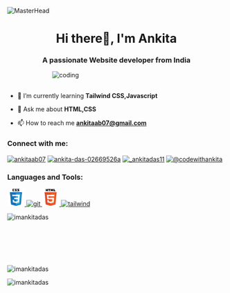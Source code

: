![MasterHead](https://camo.githubusercontent.com/5e3babfce4609dcd669a8f2a6d37b47c85486729942c57c5afbfc715f0b5dff7/68747470733a2f2f7777772e6469676974616c736f6c7574696f6e73657276696365732e636f6d2f696d672f73657276696365732f776562253230646576656c6f706d656e742e676966)
<h1 align="center">Hi there👋, I'm Ankita</h1>
<h3 align="center">A passionate Website developer from India</h3>

<img align="right" alt="coding" width="400" src="https://mir-s3-cdn-cf.behance.net/project_modules/disp/601014116770475.6068beff4640a.gif"><br><br>

- 🌱 I’m currently learning **Tailwind CSS,Javascript**
        
- 💬 Ask me about **HTML,CSS**

- 📫 How to reach me **ankitaab07@gmail.com**
 
<h3 align="left">Connect with me:</h3>
<p align="left">
<a href="https://twitter.com/ankitaab07" target="blank"><img align="center" src="https://raw.githubusercontent.com/rahuldkjain/github-profile-readme-generator/master/src/images/icons/Social/twitter.svg" alt="ankitaab07" height="30" width="40" /></a>
<a href="https://linkedin.com/in/ankita-das-02669526a" target="blank"><img align="center" src="https://raw.githubusercontent.com/rahuldkjain/github-profile-readme-generator/master/src/images/icons/Social/linked-in-alt.svg" alt="ankita-das-02669526a" height="30" width="40" /></a>
<a href="https://instagram.com/_ankitadas11" target="blank"><img align="center" src="https://raw.githubusercontent.com/rahuldkjain/github-profile-readme-generator/master/src/images/icons/Social/instagram.svg" alt="_ankitadas11" height="30" width="40" /></a>
<a href="https://hashnode.com/@codewithankita" target="blank"><img align="center" src="https://raw.githubusercontent.com/rahuldkjain/github-profile-readme-generator/master/src/images/icons/Social/hashnode.svg" alt="@codewithankita" height="30" width="40" /></a>
</p>

<h3 align="left">Languages and Tools:</h3>
<p align="left"> <a href="https://www.w3schools.com/css/" target="_blank" rel="noreferrer"> <img src="https://raw.githubusercontent.com/devicons/devicon/master/icons/css3/css3-original-wordmark.svg" alt="css3" width="40" height="40"/> </a> <a href="https://git-scm.com/" target="_blank" rel="noreferrer"> <img src="https://www.vectorlogo.zone/logos/git-scm/git-scm-icon.svg" alt="git" width="40" height="40"/> </a> <a href="https://www.w3.org/html/" target="_blank" rel="noreferrer"> <img src="https://raw.githubusercontent.com/devicons/devicon/master/icons/html5/html5-original-wordmark.svg" alt="html5" width="40" height="40"/> </a> <a href="https://tailwindcss.com/" target="_blank" rel="noreferrer"> <img src="https://www.vectorlogo.zone/logos/tailwindcss/tailwindcss-icon.svg" alt="tailwind" width="40" height="40"/> </a> </p>

<p><img align="left" src="https://github-readme-stats.vercel.app/api/top-langs?username=imankitadas&show_icons=true&locale=en&layout=compact" alt="imankitadas" /></p>

<p>&nbsp;<br><br><br><br><br><br><br><img align="center" src="https://github-readme-stats.vercel.app/api?username=imankitadas&show_icons=true&locale=en" alt="imankitadas" /></p>
<p align="left"> <img src="https://komarev.com/ghpvc/?username=imankitadas&label=Profile%20views&color=0e75b6&style=flat" alt="imankitadas" /> </p>

